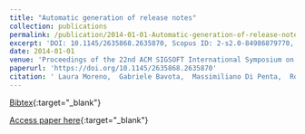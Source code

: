 ```yaml
---
title: "Automatic generation of release notes"
collection: publications
permalink: /publication/2014-01-01-Automatic-generation-of-release-notes
excerpt: 'DOI: 10.1145/2635868.2635870, Scopus ID: 2-s2.0-84986879770, Cited by: 35'
date: 2014-01-01
venue: 'Proceedings of the 22nd ACM SIGSOFT International Symposium on Foundations of Software Engineering, (FSE-22), Hong Kong, China, November 16 - 22, 2014'
paperurl: 'https://doi.org/10.1145/2635868.2635870'
citation: ' Laura Moreno,  Gabriele Bavota,  Massimiliano Di Penta,  Rocco Oliveto,  Andrian Marcus,  Gerardo Canfora, &quot;Automatic generation of release notes.&quot; Proceedings of the 22nd ACM SIGSOFT International Symposium on Foundations of Software Engineering, (FSE-22), Hong Kong, China, November 16 - 22, 2014, 2014.'
---
```

[Bibtex](https://dblp.org/rec/bib/conf/sigsoft/MorenoBPOMC14){:target="_blank"}

[Access paper here](https://doi.org/10.1145/2635868.2635870){:target="_blank"}
